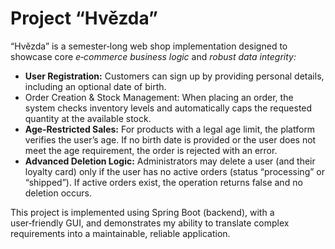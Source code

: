 # Project “Hvězda”

“Hvězda” is a semester‑long web shop implementation designed to showcase core *e‑commerce business logic* and *robust data integrity:*
- **User Registration:**
Customers can sign up by providing personal details, including an optional date of birth.
- Order Creation & Stock Management:
When placing an order, the system checks inventory levels and automatically caps the requested quantity at the available stock.
- **Age‑Restricted Sales:**
For products with a legal age limit, the platform verifies the user’s age. If no birth date is provided or the user does not meet the age requirement, the order is rejected with an error.
- **Advanced Deletion Logic:**
Administrators may delete a user (and their loyalty card) only if the user has no active orders (status “processing” or “shipped”). If active orders exist, the operation returns false and no deletion occurs.

This project is implemented using Spring Boot (backend), with a user‑friendly GUI, and demonstrates my ability to translate complex requirements into a maintainable, reliable application.

